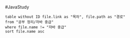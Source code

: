 #JavaStudy

```dataview
table without ID file.link as "목차", file.path as "경로"
from "공부 정리/자바 중급"
where file.name != "자바 중급"
sort file.name asc
```